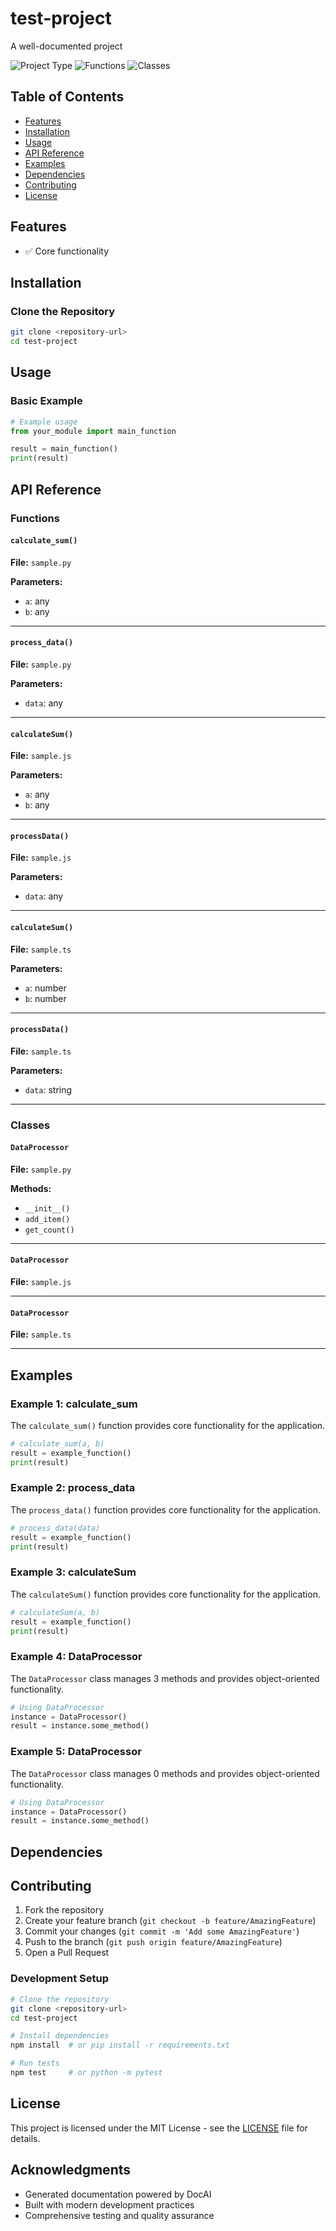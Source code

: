 # test-project

A well-documented project

![Project Type](https://img.shields.io/badge/Type-Mixed%20Language%20Project-orange.svg) ![Functions](https://img.shields.io/badge/Functions-6-purple.svg) ![Classes](https://img.shields.io/badge/Classes-3-red.svg)
## Table of Contents

- [Features](#features)
- [Installation](#installation)
- [Usage](#usage)
- [API Reference](#api-reference)
- [Examples](#examples)
- [Dependencies](#dependencies)
- [Contributing](#contributing)
- [License](#license)
## Features

- ✅ Core functionality

## Installation

### Clone the Repository

```bash
git clone <repository-url>
cd test-project
```

## Usage

### Basic Example

```python
# Example usage
from your_module import main_function

result = main_function()
print(result)
```

## API Reference

### Functions

#### `calculate_sum()`

**File:** `sample.py`

**Parameters:**
- `a`: any
- `b`: any

---

#### `process_data()`

**File:** `sample.py`

**Parameters:**
- `data`: any

---

#### `calculateSum()`

**File:** `sample.js`

**Parameters:**
- `a`: any
- `b`: any

---

#### `processData()`

**File:** `sample.js`

**Parameters:**
- `data`: any

---

#### `calculateSum()`

**File:** `sample.ts`

**Parameters:**
- `a`: number
- `b`: number

---

#### `processData()`

**File:** `sample.ts`

**Parameters:**
- `data`: string

---

### Classes

#### `DataProcessor`

**File:** `sample.py`

**Methods:**
- `__init__()`
- `add_item()`
- `get_count()`

---

#### `DataProcessor`

**File:** `sample.js`

---

#### `DataProcessor`

**File:** `sample.ts`

---


## Examples

### Example 1: calculate_sum

The `calculate_sum()` function provides core functionality for the application.

```python
# calculate_sum(a, b)
result = example_function()
print(result)
```

### Example 2: process_data

The `process_data()` function provides core functionality for the application.

```python
# process_data(data)
result = example_function()
print(result)
```

### Example 3: calculateSum

The `calculateSum()` function provides core functionality for the application.

```python
# calculateSum(a, b)
result = example_function()
print(result)
```

### Example 4: DataProcessor

The `DataProcessor` class manages 3 methods and provides object-oriented functionality.

```python
# Using DataProcessor
instance = DataProcessor()
result = instance.some_method()
```

### Example 5: DataProcessor

The `DataProcessor` class manages 0 methods and provides object-oriented functionality.

```python
# Using DataProcessor
instance = DataProcessor()
result = instance.some_method()
```


## Dependencies


## Contributing

1. Fork the repository
2. Create your feature branch (`git checkout -b feature/AmazingFeature`)
3. Commit your changes (`git commit -m 'Add some AmazingFeature'`)
4. Push to the branch (`git push origin feature/AmazingFeature`)
5. Open a Pull Request

### Development Setup

```bash
# Clone the repository
git clone <repository-url>
cd test-project

# Install dependencies
npm install  # or pip install -r requirements.txt

# Run tests
npm test     # or python -m pytest
```
## License

This project is licensed under the MIT License - see the [LICENSE](LICENSE) file for details.

## Acknowledgments

- Generated documentation powered by DocAI
- Built with modern development practices
- Comprehensive testing and quality assurance
